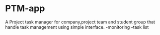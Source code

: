 # PTM-app
A Project task manager for company,project team and student group that handle task management using simple interface.
-monitoring
-task list 
